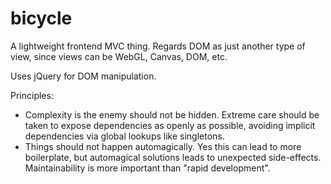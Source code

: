 # bicycle

A lightweight frontend MVC thing. Regards DOM as just another type of view, since views can be WebGL, Canvas, DOM, etc. 

Uses jQuery for DOM manipulation.

Principles:
- Complexity is the enemy should not be hidden. Extreme care should be taken to expose dependencies as openly as possible, avoiding implicit dependencies via global lookups like singletons.
- Things should not happen automagically. Yes this can lead to more boilerplate, but automagical solutions leads to unexpected side-effects. Maintainability is more important than "rapid development".